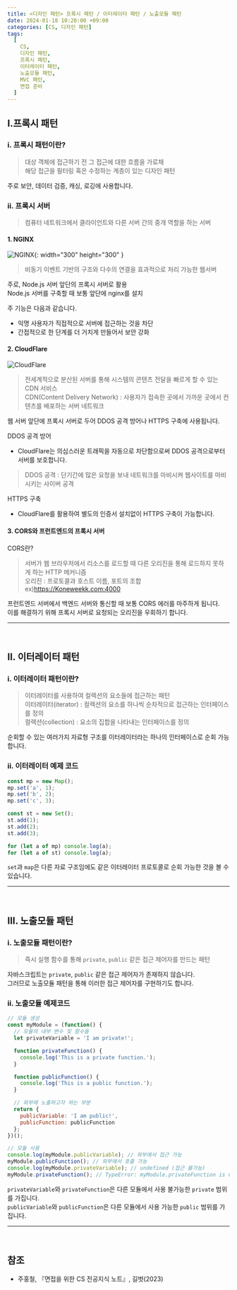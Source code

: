 ```yaml
---
title: <디자인 패턴> 프록시 패턴 / 이터레이터 패턴 / 노출모듈 패턴
date: 2024-01-18 10:20:00 +09:00
categories: [CS, 디자인 패턴]
tags:
  [
    CS,
    디자인 패턴,
    프록시 패턴,
    이터레이터 패턴,
    노출모듈 패턴,
    MVC 패턴,
    면접 준비
  ]
---
```


## <b>Ⅰ.프록시 패턴</b>

### <b>ⅰ. 프록시 패턴이란?</b>

> 대상 객체에 접근하기 전 그 접근에 대한 흐름을 가로채  
> 해당 접근을 필터링 혹은 수정하는 계층이 있는 디자인 패턴

주로 보안, 데이터 검증, 캐싱, 로깅에 사용합니다.  

### <b>ⅱ. 프록시 서버</b>

> 컴퓨터 네트워크에서 클라이언트와 다른 서버 간의 중개 역할을 하는 서버

#### <b>1. NGINX</b>

![NGINX](https://storage.googleapis.com/sy34-ghost/2021/07/3630px-Nginx_logo.png){: width="300" height="300" }

> 비동기 이벤트 기반의 구조와 다수의 연결을 효과적으로 처리 가능한 웹서버

주로, Node.js 서버 앞단의 프록시 서버로 활용  
Node.js 서버를 구축할 때 보통 앞단에 nginx를 설치

주 기능은 다음과 같습니다.
- 익명 사용자가 직접적으로 서버에 접근하는 것을 차단
- 간접적으로 한 단계를 더 거치게 만들어서 보안 강화

#### <b>2. CloudFlare</b>

![CloudFlare](https://www.drupal.org/files/styles/grid-3-2x/public/project-images/cloudflare_logo.png?itok=-EohozIC)

> 전세계적으로 분산된 서버를 통해 시스템의 콘텐츠 전달을 빠르게 할 수 있는 CDN 서비스  
> CDN(Content Delivery Network) : 사용자가 접속한 곳에서 가까운 곳에서 컨텐츠를 배포하는 서버 네트워크

웹 서버 앞단에 프록시 서버로 두어 DDOS 공격 방어나 HTTPS 구축에 사용됩니다.  

DDOS 공격 방어

- CloudFlare는 의심스러운 트래픽을 자동으로 차단함으로써 DDOS 공격으로부터 서버를 보호합니다.  

> DDOS 공격 : 단기간에 많은 요청을 보내 네트워크를 마비시켜 웹사이트를 마비시키는 사이버 공격

HTTPS 구축

- CloudFlare를 활용하여 별도의 인증서 설치없이 HTTPS 구축이 가능합니다.

#### <b>3. CORS와 프런트엔드의 프록시 서버</b>

CORS란?
> 서버가 웹 브라우저에서 리소스를 로드할 때 다른 오리진을 통해 로드하지 못하게 하는 HTTP 메커니즘  
> 오리진 : 프로토콜과 호스트 이름, 포트의 조합 ex)https://Koneweekk.com:4000

프런트엔드 서버에서 백엔드 서버와 통신할 때 보통 CORS 에러를 마주하게 됩니다.  
이를 해결하기 위해 프록시 서버로 요청되는 오리진을 우회하기 합니다.

<hr><br>

## <b>Ⅱ. 이터레이터 패턴</b>

### <b>ⅰ. 이터레이터 패턴이란?</b>

> 이터레이터를 사용하여 컬렉션의 요소들에 접근하는 패턴  
> 이터레이터(iterator) : 컬렉션의 요소를 하나씩 순차적으로 접근하는 인터페이스를 정의  
> 컬렉션(collection) : 요소의 집합을 나타내는 인터페이스를 정의

순회할 수 있는 여러가지 자료형 구조를 이터레이터라는 하나의 인터페이스로 순회 가능합니다.

### <b>ⅱ. 이터레이터 예제 코드</b>
```javascript
const mp = new Map();
mp.set('a', 1);
mp.set('b', 2);
mp.set('c', 3);

const st = new Set();
st.add(1);
st.add(2);
st.add(3);

for (let a of mp) console.log(a);
for (let a of st) console.log(a);
```

`set`과 `map`은 다른 자료 구조임에도 같은 이터레이터 프로토콜로 순회 가능한 것을 볼 수 있습니다.

<hr><br>

## <b>Ⅲ. 노출모듈 패턴</b>

### <b>ⅰ. 노출모듈 패턴이란?</b>

> 즉시 실행 함수를 통해 `private`, `public` 같은 접근 제어자를 만드는 패턴

자바스크립트는 `private`, `public` 같은 접근 제어자가 존재하지 않습니다.  
그러므로 노출모듈 패턴을 통해 이러한 접근 제어자를 구현하기도 합니다.

### <b>ⅱ. 노출모듈 예제코드</b>
```javascript
// 모듈 생성
const myModule = (function() {
  // 모듈의 내부 변수 및 함수들
  let privateVariable = 'I am private!';

  function privateFunction() {
    console.log('This is a private function.');
  }

  function publicFunction() {
    console.log('This is a public function.');
  }

  // 외부에 노출하고자 하는 부분
  return {
    publicVariable: 'I am public!',
    publicFunction: publicFunction
  };
})();

// 모듈 사용
console.log(myModule.publicVariable); // 외부에서 접근 가능
myModule.publicFunction(); // 외부에서 호출 가능
console.log(myModule.privateVariable); // undefined (접근 불가능)
myModule.privateFunction(); // TypeError: myModule.privateFunction is not a function
```
`privateVariable`와 `privateFunction`은 다른 모듈에서 사용 불가능한 `private` 범위를 가집니다.  
`publicVariable`와 `publicFunction`은 다른 모듈에서 사용 가능한 `public` 범위를 가집니다.

<hr><br>

## <b>참조</b>
- 주홍철, 『면접을 위한 CS 전공지식 노트』, 길벗(2023)